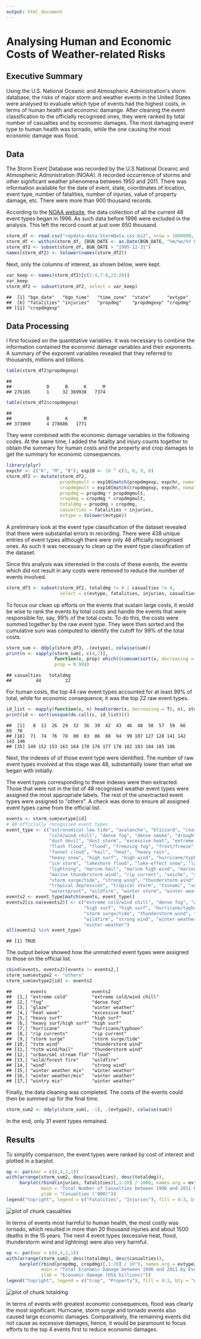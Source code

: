 ```yaml
---
output: html_document
---
```


Analysing Human and Economic Costs of Weather-related Risks
===========================================================



Executive Summary
-----------------

Using the U.S. National Oceanic and Atmospheric Administration's storm database, 
the risks of major storm and weather events in the United States were analysed to evaluate
which type of events had the highest costs, in terms of human health and economic damange.
After cleaning the event classification to the officially recognised ones, 
they were ranked by total number of casualties and by economic damages.
The most damaging event type to human health was tornado, 
while the one causing the most economic damage was flood.

Data
----

The Storm Event Database was recorded by the U.S National Oceanic and Atmospheric Administration (NOAA).
It recorded occurrence of storms and other significant weather phenomena between 1950 and 2011.
There was information available for the date of event, state, coordinates of location, event type, 
number of fatalities, number of injuries, value of property damage, etc.
There were more than 900 thousand records.

According to the [NOAA website](http://www.ncdc.noaa.gov/stormevents/details.jsp?type=eventtype),
the data collection of all the current 48 event types began in 1996. 
As such data before 1996 were excluded in the analysis. This left the record count at just over 650 thousand.


```r
storm_df <- read.csv("repdata-data-StormData.csv.bz2", nrow = 1000000, stringsAsFactors = F)
storm_df <- within(storm_df, {BGN_DATE <- as.Date(BGN_DATE, "%m/%e/%Y 0:00:00")})
storm_df2 <- subset(storm_df, BGN_DATE > "1995-12-31")
names(storm_df2) <- tolower(names(storm_df2))
```

Next, only the columns of interest, as shown below, were kept.


```r
var_keep <- names(storm_df2)[c(2:4,7:8,23:28)]
var_keep
storm_df2 <- subset(storm_df2, select = var_keep)
```

```
##  [1] "bgn_date"   "bgn_time"   "time_zone"  "state"      "evtype"    
##  [6] "fatalities" "injuries"   "propdmg"    "propdmgexp" "cropdmg"   
## [11] "cropdmgexp"
```

Data Processing
---------------

I first focused on the quantitative variables. It was necessary to combine the information
contained the economic damage variables and their exponents.
A summary of the exponent variables revealed that they referred to thousands, millions and billions.


```r
table(storm_df2$propdmgexp)
```

```
## 
##             0      B      K      M 
## 276185      1     32 369938   7374
```


```r
table(storm_df2$cropdmgexp)
```

```
## 
##             B      K      M 
## 373069      4 278686   1771
```

They were combined with the economic damage variables in the following codes.
At the same time, I added the fatality and injury counts together to obtain the summary for human costs
and the property and crop damages to get the summary for economic consequences.


```r
library(plyr)
expchr <- c("K", "M", "B"); exp10 <- 10 ^ c(3, 6, 9, 0)
storm_df2 <- mutate(storm_df2, 
                    propdmgmult = exp10[match(propdmgexp, expchr, nomatch = 4)],
                    cropdmgmult = exp10[match(cropdmgexp, expchr, nomatch = 4)],
                    propdmg = propdmg * propdmgmult,
                    cropdmg = cropdmg * cropdmgmult,
                    totaldmg = propdmg + cropdmg,
                    casualties = fatalities + injuries,
                    evtype = tolower(evtype))
```

A preliminary look at the event type classification of the dataset revealed that there were substantial
errors in recording. There were 438 unique entries of event types 
although there were only 48 officially recognised ones. 
As such it was necessary to clean up the event type classification of the dataset.

Since this analysis was interested in the costs of these events,
the events which did not result in any costs were removed to 
reduce the number of events involved.


```r
storm_df3 <- subset(storm_df2, totaldmg != 0 | casualties != 0, 
                    select = c(evtype, fatalities, injuries, casualties, propdmg, cropdmg, totaldmg))
```

To focus our clean up efforts on the events that sustain large costs, it would be wise
to rank the events by total costs and handle the events that were responsible for,
say, 99% of the total costs. To do this, the costs were summed together by the raw event type.
They were then sorted and the cumulative sum was computed to identify the cutoff
for 99% of the total costs.


```r
storm_sum <- ddply(storm_df3, .(evtype), colwise(sum))
print(n <- sapply(storm_sum[, c(4,7)], 
                  function(x, prop) which((cumsum(sort(x, decreasing = T)) / sum(x)) > prop)[1], 
                  prop = 0.99))
```

```
## casualties   totaldmg 
##         44         22
```

For human costs, the top 44 raw event types accounted for at least 99% of total,
while for economic consequence, it was the top 22  raw event types.


```r
id_list <- mapply(function(x, n) head(order(x, decreasing = T), n), storm_sum[, c(4,7)], n)
print(id <- sort(unique(do.call(c, id_list))))
```

```
##  [1]   8  11  26  29  32  36  39  42  43  46  48  50  57  59  66  69  70
## [18]  71  74  76  78  80  83  86  88  94  99 107 127 128 141 142 143 146
## [35] 149 152 153 163 164 170 176 177 178 182 183 184 185 186
```

Next, the indexes of of those event type were identified. 
The number of raw event types involved at this stage was 48, substantially lower than
what we began with initially.

The event types corresponding to these indexes were then extracted. Those that were not in the 
list of 48 recognised weather event types were assigned the most appropriate labels.
The rest of the unextracted event types were assigned to "others".
A check was done to ensure all assigned event types came from the official list.


```r
events <- storm_sum$evtype[id]
# 48 officially recognised event types
event_type <- c("astronomical low tide", "avalanche", "blizzard", "coastal flood", 
                "cold/wind chill", "dense fog", "dense smoke", "drought",  
                "dust devil", "dust storm", "excessive heat", "extreme cold/wind chill",
                "flash flood", "flood", "freezing fog", "frost/freeze",
                "funnel cloud", "hail", "heat", "heavy rain",
                "heavy snow", "high surf", "high wind", "hurricane/typhoon", 
                "ice storm", "lakeshore flood", "lake-effect snow", "landslide",
                "lightning", "marine hail", "marine high wind", "marine strong wind", 
                "marine thunderstorm wind", "rip current", "seiche", "sleet",
                "storm surge/tide", "strong wind", "thunderstorm wind", "tornado",
                "tropical depression", "tropical storm", "tsunami", "volcanic ashfall",
                "watersprout", "wildfire", "winter storm", "winter weather")
events2 <- event_type[match(events, event_type)]
events2[is.na(events2)] <- c("extreme cold/wind chill", "dense fog", "winter weather", "excessive heat", 
                             "high surf", "high surf", "hurricane/typhoon", "rip current", 
                             "storm surge/tide", "thunderstorm wind", "thunderstorm wind", "flood", 
                             "wildfire", "strong wind", "winter weather", "winter weather", 
                             "winter weather")
all(events2 %in% event_type)
```

```
## [1] TRUE
```

The output below showed how the unmatched event types were assigned to those on the official list.


```r
cbind(events, events2)[events != events2,]
storm_sum$evtype2 <- "others"
storm_sum$evtype2[id] <- events2
```

```
##       events                 events2                  
##  [1,] "extreme cold"         "extreme cold/wind chill"
##  [2,] "fog"                  "dense fog"              
##  [3,] "glaze"                "winter weather"         
##  [4,] "heat wave"            "excessive heat"         
##  [5,] "heavy surf"           "high surf"              
##  [6,] "heavy surf/high surf" "high surf"              
##  [7,] "hurricane"            "hurricane/typhoon"      
##  [8,] "rip currents"         "rip current"            
##  [9,] "storm surge"          "storm surge/tide"       
## [10,] "tstm wind"            "thunderstorm wind"      
## [11,] "tstm wind/hail"       "thunderstorm wind"      
## [12,] "urban/sml stream fld" "flood"                  
## [13,] "wild/forest fire"     "wildfire"               
## [14,] "wind"                 "strong wind"            
## [15,] "winter weather mix"   "winter weather"         
## [16,] "winter weather/mix"   "winter weather"         
## [17,] "wintry mix"           "winter weather"
```

Finally, the data cleaning was completed. The costs of the events could then be summed up
for the final time.


```r
storm_sum2 <- ddply(storm_sum[, -1], .(evtype2), colwise(sum))
```

In the end, only 31 event types remained.

Results
-------

To simplify comparison, the event types were ranked by cost of interest and plotted in a barplot.


```r
op <- par(mar = c(8,4,2,1))
with(arrange(storm_sum2, desc(casualties), desc(totaldmg)),
     barplot(rbind(injuries, fatalities)[,1:20] / 1000, names.arg = evtype2[1:20], las = 3, col = 3:4,
             main = "Total Number of Casualties between 1996 and 2011 by Event Type",
             ylab = "Casualties ('000)"))
legend("topright", legend = c("Fatalities", "Injuries"), fill = 4:3, bty = "n")
```

<img src="figure/casualties.png" title="plot of chunk casualties" alt="plot of chunk casualties" style="display: block; margin: auto;" />

In terms of events most harmful to human health, the most costly was tornado, 
which resulted in more than 20 thousand injuries and about 1500 deaths in the 15 years.
The next 4 event types (excessive heat, flood, thunderstorm wind and lightning) were also very harmful.


```r
op <- par(mar = c(8,4,2,1))
with(arrange(storm_sum2, desc(totaldmg), desc(casualties)),
     barplot(rbind(propdmg, cropdmg)[,1:20] / 10^9, names.arg = evtype2[1:20], las = 3, col = 3:4,
             main = "Total Economic Damage between 1996 and 2011 by Event Type",
             ylab = "Economic damage (US$ billions)"))
legend("topright", legend = c("Crop", "Property"), fill = 4:3, bty = "n")
```

<img src="figure/totaldmg.png" title="plot of chunk totaldmg" alt="plot of chunk totaldmg" style="display: block; margin: auto;" />

In terms of events with greatest economic consequences, flood was clearly the most significant.
Hurricane, storm surge and tornado events also caused large economic damages. 
Comparatively, the remaining events did not cause as excessive damages,
hence, it would be paramount to focus efforts to the top 4 events first to reduce economic damages.
